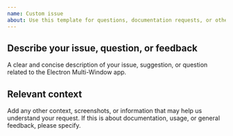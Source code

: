 ```yaml
---
name: Custom issue
about: Use this template for questions, documentation requests, or other topics not covered by bug/feature templates
---
```


## Describe your issue, question, or feedback

A clear and concise description of your issue, suggestion, or question related to the Electron Multi-Window app.

## Relevant context

Add any other context, screenshots, or information that may help us understand your request. If this is about documentation, usage, or general feedback, please specify.

